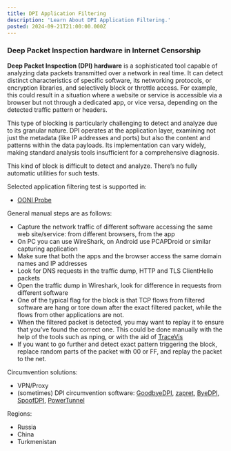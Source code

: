 ```yaml
---
title: DPI Application Filtering
description: 'Learn About DPI Application Filtering.'
posted: 2024-09-21T21:00:00.000Z
---
```

### Deep Packet Inspection hardware in Internet Censorship
**Deep Packet Inspection (DPI) hardware** is a sophisticated tool capable of analyzing data packets transmitted over a network in real time. It can detect distinct characteristics of specific software, its networking protocols, or encryption libraries, and selectively block or throttle access. For example, this could result in a situation where a website or service is accessible via a browser but not through a dedicated app, or vice versa, depending on the detected traffic pattern or headers.

This type of blocking is particularly challenging to detect and analyze due to its granular nature. DPI operates at the application layer, examining not just the metadata (like IP addresses and ports) but also the content and patterns within the data payloads. Its implementation can vary widely, making standard analysis tools insufficient for a comprehensive diagnosis.

This kind of block is difficult to detect and analyze. There’s no fully automatic utilities for such tests.

Selected application filtering test is supported in:
>
 - [OONI Probe](/balefire/en/censorship/toolkits/ooni/)

General manual steps are as follows:
>
 - Capture the network traffic of different software accessing the same web site/service: from different browsers, from the app
 - On PC you can use WireShark, on Android use PCAPDroid or similar capturing application
 - Make sure that both the apps and the browser access the same domain names and IP addresses
 - Look for DNS requests in the traffic dump, HTTP and TLS ClientHello packets
 - Open the traffic dump in Wireshark, look for difference in requests from different software
 - One of the typical flag for the block is that TCP flows from filtered software are hang or tore down after the exact filtered packet, while the flows from other applications are not.
 - When the filtered packet is detected, you may want to replay it to ensure that you’ve found the correct one. This could be done manually with the help of the tools such as nping, or with the aid of [TraceVis](https://github.com/wikicensorship/tracevis)
 - If you want to go further and detect exact pattern triggering the block, replace random parts of the packet with 00 or FF, and replay the packet to the net.

Circumvention solutions:
>
 - VPN/Proxy
 - (sometimes) DPI circumvention software: [GoodbyeDPI](https://github.com/ValdikSS/GoodbyeDPI), [zapret](https://github.com/bol-van/zapret), [ByeDPI](https://github.com/hufrea/byedpi), [SpoofDPI](https://github.com/xvzc/SpoofDPI), [PowerTunnel](https://github.com/krlvm/PowerTunnel)

Regions: 
- Russia
- China
- Turkmenistan 
